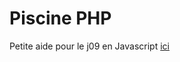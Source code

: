 # Piscine PHP

Petite aide pour le j09 en Javascript [ici](http://javascript.developpez.com/faq/javascript/?page=script)